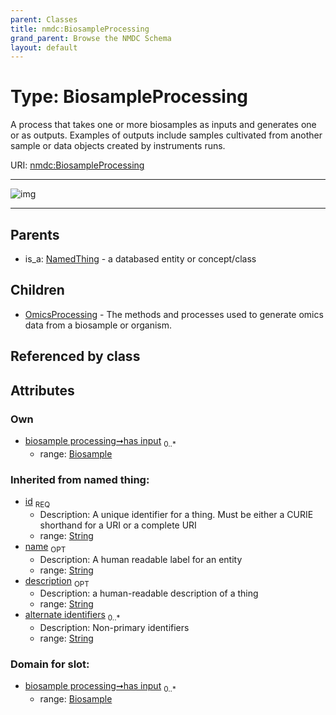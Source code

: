 ```yaml
---
parent: Classes
title: nmdc:BiosampleProcessing
grand_parent: Browse the NMDC Schema
layout: default
---
```


# Type: BiosampleProcessing


A process that takes one or more biosamples as inputs and generates one or as outputs. Examples of outputs include samples cultivated from another sample or data objects created by instruments runs.

URI: [nmdc:BiosampleProcessing](https://microbiomedata/meta/BiosampleProcessing)


---

![img](http://yuml.me/diagram/nofunky;dir:TB/class/[OmicsProcessing],[NamedThing],[Biosample]%3Chas%20input%200..%2A-%20[BiosampleProcessing%7Cid(i):string;name(i):string%20%3F;description(i):string%20%3F;alternate_identifiers(i):string%20%2A],[BiosampleProcessing]%5E-[OmicsProcessing],[NamedThing]%5E-[BiosampleProcessing],[Biosample])

---


## Parents

 *  is_a: [NamedThing](NamedThing.md) - a databased entity or concept/class

## Children

 * [OmicsProcessing](OmicsProcessing.md) - The methods and processes used to generate omics data from a biosample or organism.

## Referenced by class


## Attributes


### Own

 * [biosample processing➞has input](biosample_processing_has_input.md)  <sub>0..*</sub>
    * range: [Biosample](Biosample.md)

### Inherited from named thing:

 * [id](id.md)  <sub>REQ</sub>
    * Description: A unique identifier for a thing. Must be either a CURIE shorthand for a URI or a complete URI
    * range: [String](types/String.md)
 * [name](name.md)  <sub>OPT</sub>
    * Description: A human readable label for an entity
    * range: [String](types/String.md)
 * [description](description.md)  <sub>OPT</sub>
    * Description: a human-readable description of a thing
    * range: [String](types/String.md)
 * [alternate identifiers](alternate_identifiers.md)  <sub>0..*</sub>
    * Description: Non-primary identifiers
    * range: [String](types/String.md)

### Domain for slot:

 * [biosample processing➞has input](biosample_processing_has_input.md)  <sub>0..*</sub>
    * range: [Biosample](Biosample.md)
